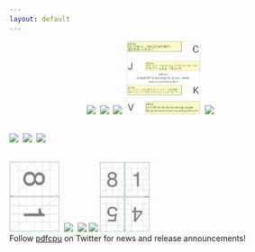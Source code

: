 ```yaml
---
layout: default
---
```


<p align="center">
  <kbd><a href="{{site.baseurl}}/generate/grid"><img src="resources/gridpdf.png" height="130"></a></kbd>&nbsp;
  <kbd><a href="{{site.baseurl}}/core/watermark"><img src="resources/wmi1abs.png" height="130"></a></kbd>&nbsp;
  <kbd><a href="{{site.baseurl}}/generate/nup"><img src="resources/nup9pdf.png" height="130"></a></kbd>&nbsp;
  <kbd><a href="{{site.baseurl}}/fonts/fonts"><img src="resources/cjkv.png" height="130"></a></kbd>&nbsp;
  <kbd><a href="{{site.baseurl}}/core/stamp"><img src="core/resources/4exp.png" height="130"></a></kbd>&nbsp;<br><br>

  <kbd><a href="{{site.baseurl}}/core/stamp"><img src="resources/sti.png" height="130"></a></kbd>&nbsp;
  <kbd><img src="resources/hold3.png" height="150"></kbd>&nbsp;
  <kbd><a href="{{site.baseurl}}/core/watermark"><img src="resources/wmi4.png" height="130"></a></kbd>&nbsp;<br><br>

  <kbd><a href="{{site.baseurl}}/generate/booklet"><img src="resources/book2A4p1.png" height="125"></a></kbd>&nbsp;
  <kbd><a href="{{site.baseurl}}/core/stamp"><img src="resources/stp.png" height="125"></a></kbd>&nbsp;
  <kbd><a href="{{site.baseurl}}/generate/grid"><img src="resources/gridimg.png" height="125"></a></kbd>
  <kbd><a href="{{site.baseurl}}/core/stamp"><img src="resources/stRoundBorder.png" height="125"></a></kbd>
  <kbd><a href="{{site.baseurl}}/generate/booklet"><img src="resources/book4A4p1.png" height="125"></a></kbd>&nbsp;
  <br>
  Follow <a href="https://twitter.com/pdfcpu">pdfcpu</a> on Twitter for news and release announcements!
</p>

